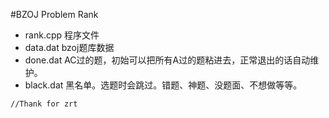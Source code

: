 #BZOJ Problem Rank



*  rank.cpp 程序文件
*  data.dat bzoj题库数据
*  done.dat AC过的题，初始可以把所有A过的题粘进去，正常退出的话自动维护。
*  black.dat 黑名单。选题时会跳过。错题、神题、没题面、不想做等等。

`//Thank for zrt`
